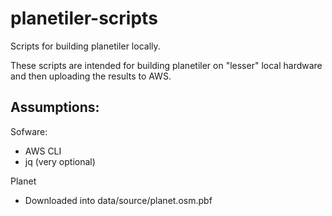 # planetiler-scripts
Scripts for building planetiler locally.

These scripts are intended for building planetiler on "lesser" local hardware and then uploading the results to AWS.

## Assumptions:

Sofware:
* AWS CLI
* jq (very optional)

Planet
* Downloaded into data/source/planet.osm.pbf

